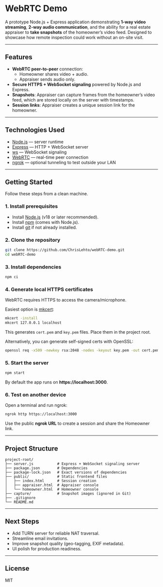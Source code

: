 # WebRTC Demo

A prototype Node.js + Express application demonstrating **1-way video streaming**, **2-way audio communication**, and the ability for a real estate appraiser to **take snapshots** of the homeowner’s video feed. Designed to showcase how remote inspection could work without an on-site visit.

---

## Features

- **WebRTC peer-to-peer** connection:
  - Homeowner shares video + audio.
  - Appraiser sends audio only.
- **Secure HTTPS + WebSocket signaling** powered by Node.js and Express.
- **Snapshots**: Appraiser can capture frames from the homeowner’s video feed, which are stored locally on the server with timestamps.
- **Session links**: Appraiser creates a unique session link for the homeowner.

---

## Technologies Used

- [Node.js](https://nodejs.org/) — server runtime  
- [Express](https://expressjs.com/) — HTTP + WebSocket server  
- [ws](https://www.npmjs.com/package/ws) — WebSocket signaling  
- [WebRTC](https://developer.mozilla.org/en-US/docs/Web/API/WebRTC_API) — real-time peer connection  
- [ngrok](https://ngrok.com/) — optional tunneling to test outside your LAN  

---

## Getting Started

Follow these steps from a clean machine.

### 1. Install prerequisites
- Install [Node.js](https://nodejs.org/) (v18 or later recommended).
- Install [npm](https://www.npmjs.com/) (comes with Node.js).
- Install [git](https://git-scm.com/) if not already installed.

### 2. Clone the repository
```bash
git clone https://github.com/ChrisLehto/webRTC-demo.git
cd webRTC-demo
```

### 3. Install dependencies
```bash
npm ci
```

### 4. Generate local HTTPS certificates
WebRTC requires HTTPS to access the camera/microphone.

Easiest option is [mkcert](https://github.com/FiloSottile/mkcert):

```bash
mkcert -install
mkcert 127.0.0.1 localhost
```

This generates `cert.pem` and `key.pem` files. Place them in the project root.

Alternatively, you can generate self-signed certs with OpenSSL:
```bash
openssl req -x509 -newkey rsa:2048 -nodes -keyout key.pem -out cert.pem -days 365
```

### 5. Start the server
```bash
npm start
```

By default the app runs on **https://localhost:3000**.

### 6. Test on another device
Open a terminal and run ngrok:
```bash
ngrok http https://localhost:3000
```

Use the public **ngrok URL** to create a session and share the Homeowner link.

---

## Project Structure

```
project-root/
├── server.js           # Express + WebSocket signaling server
├── package.json        # Dependencies
├── package-lock.json   # Exact versions of dependencies
├── public/             # Static frontend files
│   ├── index.html      # Session creation
│   ├── appraiser.html  # Appraiser console
│   └── homeowner.html  # Homeowner console
├── capture/            # Snapshot images (ignored in Git)
├── .gitignore
└── README.md
```

---

## Next Steps

- Add TURN server for reliable NAT traversal.
- Streamline email invitations.
- Improve snapshot quality (geo-tagging, EXIF metadata).
- UI polish for production readiness.

---

## License

MIT
